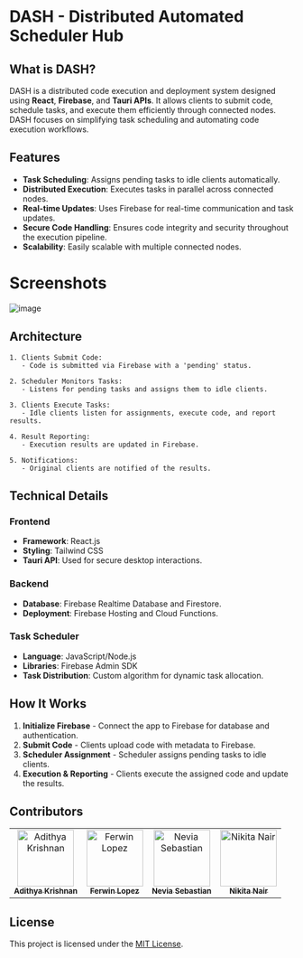 # DASH - Distributed Automated Scheduler Hub

## What is DASH?
DASH is a distributed code execution and deployment system designed using **React**, **Firebase**, and **Tauri APIs**. It allows clients to submit code, schedule tasks, and execute them efficiently through connected nodes. DASH focuses on simplifying task scheduling and automating code execution workflows.

## Features
- **Task Scheduling**: Assigns pending tasks to idle clients automatically.
- **Distributed Execution**: Executes tasks in parallel across connected nodes.
- **Real-time Updates**: Uses Firebase for real-time communication and task updates.
- **Secure Code Handling**: Ensures code integrity and security throughout the execution pipeline.
- **Scalability**: Easily scalable with multiple connected nodes.

# Screenshots
![image](https://github.com/user-attachments/assets/a4dceaa4-dee8-4357-9bcf-1c33e7fc62a4)

## Architecture
```
1. Clients Submit Code: 
   - Code is submitted via Firebase with a 'pending' status.

2. Scheduler Monitors Tasks: 
   - Listens for pending tasks and assigns them to idle clients.

3. Clients Execute Tasks: 
   - Idle clients listen for assignments, execute code, and report results.

4. Result Reporting:
   - Execution results are updated in Firebase.

5. Notifications:
   - Original clients are notified of the results.
```

## Technical Details
### Frontend
- **Framework**: React.js
- **Styling**: Tailwind CSS
- **Tauri API**: Used for secure desktop interactions.

### Backend
- **Database**: Firebase Realtime Database and Firestore.
- **Deployment**: Firebase Hosting and Cloud Functions.

### Task Scheduler
- **Language**: JavaScript/Node.js
- **Libraries**: Firebase Admin SDK
- **Task Distribution**: Custom algorithm for dynamic task allocation.

## How It Works
1. **Initialize Firebase** - Connect the app to Firebase for database and authentication.
2. **Submit Code** - Clients upload code with metadata to Firebase.
3. **Scheduler Assignment** - Scheduler assigns pending tasks to idle clients.
4. **Execution & Reporting** - Clients execute the assigned code and update the results.

## Contributors
<table>
<tr>
    <td align="center">
        <a href="https://github.com/fal3n-4ngel">
            <img src="https://avatars.githubusercontent.com/u/79042374?v=4" width="100;" alt="Adithya Krishnan"/>
            <br />
            <sub><b>Adithya Krishnan</b></sub>
        </a>
    </td>
   <td align="center">
        <a href="https://github.com/Fer-Win">
            <img src="https://avatars.githubusercontent.com/u/102341775?v=4" width="100;" alt="Ferwin Lopez"/>
            <br />
            <sub><b>Ferwin Lopez</b></sub>
        </a>
    </td>
    <td align="center">
        <a href="https://github.com/neviaseb03">
            <img src="https://avatars.githubusercontent.com/u/101114152?v=4" width="100;" alt="Nevia Sebastian"/>
            <br />
            <sub><b>Nevia Sebastian</b></sub>
        </a>
    </td>
       <td align="center">
        <a href="https://github.com/Nk0x1">
            <img src="https://avatars.githubusercontent.com/u/114907090?v=4" width="100;" alt="Nikita Nair"/>
            <br />
            <sub><b>Nikita Nair</b></sub>
        </a>
    </td>
   </tr>
</table>

## License
This project is licensed under the [MIT License](LICENSE).

